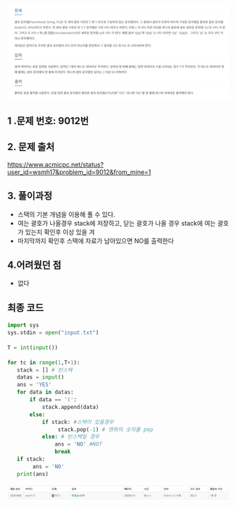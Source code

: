 ![image-20210912153029809](README.assets/image-20210912153029809.png)

## 1 .문제 번호: 9012번

## 2. 문제 출처

https://www.acmicpc.net/status?user_id=wsmh17&problem_id=9012&from_mine=1

## 3. 풀이과정

- 스택의 기본 개념을 이용해 풀 수 있다.
- 여는 괄호가 나올경우 stack에 저장하고, 닫는 괄호가 나올 경우 stack에 여는 괄호가 있는지 확인후 이상 있을 겨
- 마지막까지 확인후 스택에 자료가 남아있으면 NO를 출력한다

## 4.어려웠던 점

- 없다

## 최종 코드

```python
import sys
sys.stdin = open("input.txt")

T = int(input())

for tc in range(1,T+1):
   stack = [] # 빈스택
   datas = input()
   ans = 'YES'
   for data in datas:
       if data == '(':
           stack.append(data)
       else:
           if stack: #스택이 있을경우
                stack.pop(-1) # 맨위의 숫자를 pop
           else: # 빈스택일 경우
               ans = 'NO' #NOf
               break
   if stack:
        ans = 'NO'
   print(ans)

```

![image-20210912153011212](README.assets/image-20210912153011212.png)
